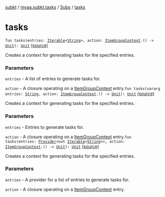 [subkt](../../index.md) / [myaa.subkt.tasks](../index.md) / [Subs](index.md) / [tasks](./tasks.md)

# tasks

`fun tasks(entries: `[`Iterable`](https://kotlinlang.org/api/latest/jvm/stdlib/kotlin.collections/-iterable/index.html)`<`[`String`](https://kotlinlang.org/api/latest/jvm/stdlib/kotlin/-string/index.html)`>, action: `[`ItemGroupContext`](../-item-group-context/index.md)`.() -> `[`Unit`](https://kotlinlang.org/api/latest/jvm/stdlib/kotlin/-unit/index.html)`): `[`Unit`](https://kotlinlang.org/api/latest/jvm/stdlib/kotlin/-unit/index.html) [(source)](https://github.com/Myaamori/SubKt/blob/0.1.11/src/main/kotlin/myaa/subkt/tasks/plugin.kt#L410)

Creates a context for generating tasks for the specified entries.

### Parameters

`entries` - A list of entries to generate tasks for.

`action` - A closure operating on a [ItemGroupContext](../-item-group-context/index.md) entry.`fun tasks(vararg entries: `[`String`](https://kotlinlang.org/api/latest/jvm/stdlib/kotlin/-string/index.html)`, action: `[`ItemGroupContext`](../-item-group-context/index.md)`.() -> `[`Unit`](https://kotlinlang.org/api/latest/jvm/stdlib/kotlin/-unit/index.html)`): `[`Unit`](https://kotlinlang.org/api/latest/jvm/stdlib/kotlin/-unit/index.html) [(source)](https://github.com/Myaamori/SubKt/blob/0.1.11/src/main/kotlin/myaa/subkt/tasks/plugin.kt#L419)

Creates a context for generating tasks for the specified entries.

### Parameters

`entries` - Entries to generate tasks for.

`action` - A closure operating on a [ItemGroupContext](../-item-group-context/index.md) entry.`fun tasks(entries: `[`Provider`](https://docs.gradle.org/current/javadoc/org/gradle/api/provider/Provider.html)`<out `[`Iterable`](https://kotlinlang.org/api/latest/jvm/stdlib/kotlin.collections/-iterable/index.html)`<`[`String`](https://kotlinlang.org/api/latest/jvm/stdlib/kotlin/-string/index.html)`>>, action: `[`ItemGroupContext`](../-item-group-context/index.md)`.() -> `[`Unit`](https://kotlinlang.org/api/latest/jvm/stdlib/kotlin/-unit/index.html)`): `[`Unit`](https://kotlinlang.org/api/latest/jvm/stdlib/kotlin/-unit/index.html) [(source)](https://github.com/Myaamori/SubKt/blob/0.1.11/src/main/kotlin/myaa/subkt/tasks/plugin.kt#L428)

Creates a context for generating tasks for the specified entries.

### Parameters

`entries` - A provider for a list of entries to generate tasks for.

`action` - A closure operating on a [ItemGroupContext](../-item-group-context/index.md) entry.